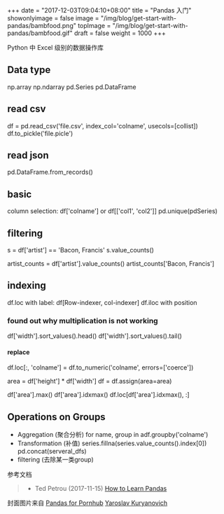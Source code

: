 +++
date = "2017-12-03T09:04:10+08:00"
title = "Pandas 入门"
showonlyimage = false
image = "/img/blog/get-start-with-pandas/bambfood.png"
topImage = "/img/blog/get-start-with-pandas/bambfood.gif"
draft = false
weight = 1000
+++

Python 中 Excel 级别的数据操作库
<!--more-->

## Data type
np.array np.ndarray
pd.Series pd.DataFrame

## read csv
df = pd.read_csv('file.csv', index_col='colname', usecols=[collist])
df.to_pickle('file.picle')

## read json
pd.DataFrame.from_records()

## basic

column selection: df['colname'] or df[['col1', 'col2']]
pd.unique(pdSeries)

## filtering

s = df['artist'] == 'Bacon, Francis'
s.value_counts()

artist_counts = df['artist'].value_counts()
artist_counts['Bacon, Francis']

## indexing

df.loc with label: df[Row-indexer, col-indexer]
df.iloc with position

### found out why multiplication is not working
df['width'].sort_values().head()
df['width'].sort_values().tail()
#### replace 
df.loc[:, 'colname'] = df.to_numeric('colname', errors=['coerce'])

area = df['height'] * df['width']
df = df.assign(area=area)

df['area'].max()
df['area'].idxmax()
df.loc[df['area'].idxmax(), :]

## Operations on Groups

- Aggregation (聚合分析) for name, group in adf.groupby('colname')
- Transformation (补值) series.fillna(series.value_counts().index[0]) pd.concat(serveral_dfs)
- filtering (去除某一类group)

参考文档

> - Ted Petrou (2017-11-15) [How to Learn Pandas](https://medium.com/dunder-data/how-to-learn-pandas-108905ab4955)

封面图片来自 [Pandas for Pornhub](https://dribbble.com/shots/3367311-Pandas-for-Pornhub) <a href="https://dribbble.com/cjiabka"><i class="fa fa-dribbble" aria-hidden="true"></i> Yaroslav Kuryanovich</a>
